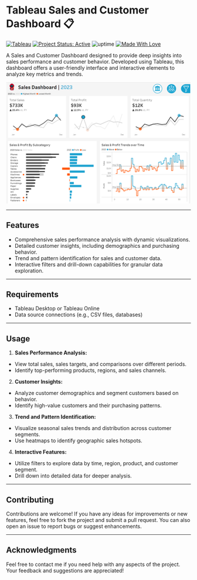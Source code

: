 # Tableau Sales and Customer Dashboard 📋

[![Tableau](https://img.shields.io/badge/Tableau-E97627?logo=tableau&logoColor=fff&style=flat)](https://public.tableau.com/app/profile/kunaldalvi9960/viz/SalesCustomerDashboardsDynamic_17206893825620/SalesDashboard)
[![Project Status: Active](https://www.repostatus.org/badges/latest/active.svg)](https://www.repostatus.org/#active)
![uptime](https://img.shields.io/badge/uptime-100%25-brightgreen)
[![Made With Love](https://img.shields.io/badge/Made%20With-Love-orange.svg)](https://github.com/kunal9960)

A Sales and Customer Dashboard designed to provide deep insights into sales performance and customer behavior. 
Developed using Tableau, this dashboard offers a user-friendly interface and interactive elements to analyze key metrics and trends.

<img src="https://raw.githubusercontent.com/kunal9960/kunal9960/main/Tableau.png" width="800">

---

## Features

- Comprehensive sales performance analysis with dynamic visualizations.
- Detailed customer insights, including demographics and purchasing behavior.
- Trend and pattern identification for sales and customer data.
- Interactive filters and drill-down capabilities for granular data exploration.

---

## Requirements

- Tableau Desktop or Tableau Online
- Data source connections (e.g., CSV files, databases)

---

## Usage

1. **Sales Performance Analysis:**
- View total sales, sales targets, and comparisons over different periods.
- Identify top-performing products, regions, and sales channels.

2. **Customer Insights:**
- Analyze customer demographics and segment customers based on behavior.
- Identify high-value customers and their purchasing patterns.

3. **Trend and Pattern Identification:**
- Visualize seasonal sales trends and distribution across customer segments.
- Use heatmaps to identify geographic sales hotspots.

4. **Interactive Features:**
- Utilize filters to explore data by time, region, product, and customer segment.
- Drill down into detailed data for deeper analysis.

---

## Contributing

Contributions are welcome! If you have any ideas for improvements or new features, feel free to fork the project and submit a pull request. You can also open an issue to report bugs or suggest enhancements.

---

## Acknowledgments

Feel free to contact me if you need help with any aspects of the project. Your feedback and suggestions are appreciated!
